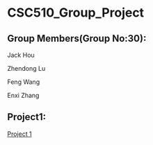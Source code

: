# CSC510_Group_Project

## Group Members(Group No:30):

Jack Hou	

Zhendong Lu	

Feng Wang

Enxi Zhang

## Project1:
<span style="color:blue">[Project 1](proj1/Readme.md)</span>

